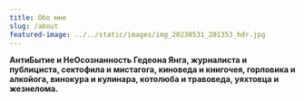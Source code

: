 ```yaml
---
title: Обо мне
slug: /about
featured-image: ../../static/images/img_20230531_201353_hdr.jpg
---
```

**АнтиБытие и НеОсознанность Гедеона
Янга, журналиста и публициста, 
сектофила и мистагога, киноведа и книгочея,
горловика и алкойога, винокура и кулинара, котолюба и травоведа, уяхтовца и
жезнелома.**




